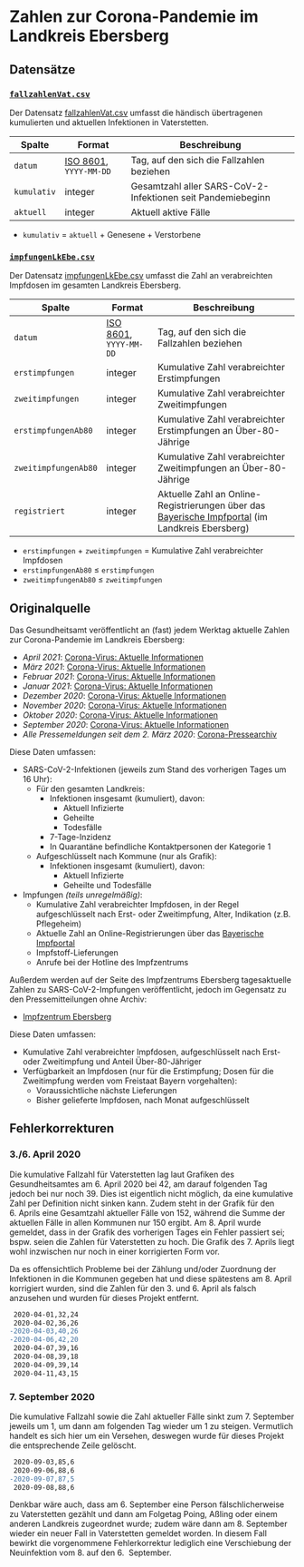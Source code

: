 # Zahlen zur Corona-Pandemie im Landkreis Ebersberg

## Datensätze

### [`fallzahlenVat.csv`](./fallzahlenVat.csv)

Der Datensatz [fallzahlenVat.csv](./fallzahlenVat.csv) umfasst die händisch übertragenen kumulierten und aktuellen Infektionen in Vaterstetten.

|Spalte|Format|Beschreibung
|-|-|-
|`datum`|[ISO 8601](https://de.wikipedia.org/wiki/ISO_8601), `YYYY-MM-DD`|Tag, auf den sich die Fallzahlen beziehen
|`kumulativ`|integer|Gesamtzahl aller SARS-CoV-2-Infektionen seit Pandemiebeginn
|`aktuell`|integer|Aktuell aktive Fälle

* `kumulativ` = `aktuell` + Genesene + Verstorbene


### [`impfungenLkEbe.csv`](./impfungenLkEbe.csv)
 
Der Datensatz [impfungenLkEbe.csv](./impfungenLkEbe.csv) umfasst die Zahl an verabreichten Impfdosen im gesamten Landkreis Ebersberg.

|Spalte|Format|Beschreibung
|-|-|-
|`datum`|[ISO 8601](https://de.wikipedia.org/wiki/ISO_8601), `YYYY-MM-DD`|Tag, auf den sich die Fallzahlen beziehen
|`erstimpfungen`|integer|Kumulative Zahl verabreichter Erstimpfungen
|`zweitimpfungen`|integer|Kumulative Zahl verabreichter Zweitimpfungen
|`erstimpfungenAb80`|integer|Kumulative Zahl verabreichter Erstimpfungen an Über-80-Jährige
|`zweitimpfungenAb80`|integer|Kumulative Zahl verabreichter Zweitimpfungen an Über-80-Jährige
|`registriert`|integer|Aktuelle Zahl an Online-Registrierungen über das [Bayerische Impfportal](https://impfzentren.bayern/) (im Landkreis Ebersberg)

* `erstimpfungen` + `zweitimpfungen` = Kumulative Zahl verabreichter Impfdosen
* `erstimpfungenAb80` ≤ `erstimpfungen`
* `zweitimpfungenAb80` ≤ `zweitimpfungen`


## Originalquelle

Das Gesundheitsamt veröffentlicht an (fast) jedem Werktag aktuelle Zahlen zur Corona-Pandemie im Landkreis Ebersberg:

* *April 2021*: [Corona-Virus: Aktuelle Informationen](https://lra-ebe.de/aktuelles/aktuelle-meldungen/corona-virus-aktuelle-pressemeldungen-0421/)
* *März 2021*: [Corona-Virus: Aktuelle Informationen](https://lra-ebe.de/aktuelles/aktuelle-meldungen/corona-virus-aktuelle-pressemeldungen-0321/)
* *Februar 2021*: [Corona-Virus: Aktuelle Informationen](https://lra-ebe.de/aktuelles/aktuelle-meldungen/corona-virus-aktuelle-pressemeldungen-0221/)
* *Januar 2021*: [Corona-Virus: Aktuelle Informationen](https://lra-ebe.de/aktuelles/aktuelle-meldungen/corona-virus-aktuelle-pressemeldungen-0121/)
* *Dezember 2020*: [Corona-Virus: Aktuelle Informationen](https://lra-ebe.de/aktuelles/aktuelle-meldungen/corona-virus-aktuelle-pressemeldungen-1220/)
* *November 2020*: [Corona-Virus: Aktuelle Informationen](https://lra-ebe.de/aktuelles/aktuelle-meldungen/corona-virus-aktuelle-pressemeldungen-1120/)
* *Oktober 2020*: [Corona-Virus: Aktuelle Informationen](https://lra-ebe.de/aktuelles/aktuelle-meldungen/corona-virus-aktuelle-pressemeldungen-1020/)
* *September 2020*: [Corona-Virus: Aktuelle Informationen](https://lra-ebe.de/aktuelles/aktuelle-meldungen/corona-virus-aktuelle-pressemeldungen-0920/)
* *Alle Pressemeldungen seit dem 2. März 2020*: [Corona-Pressearchiv](https://lra-ebe.de/aktuelles/informationen-zum-corona-virus/corona-pressearchiv/)

Diese Daten umfassen:

* SARS-CoV-2-Infektionen (jeweils zum Stand des vorherigen Tages um 16 Uhr):
  * Für den gesamten Landkreis:
    * Infektionen insgesamt (kumuliert), davon:
      * Aktuell Infizierte
      * Geheilte
      * Todesfälle
    * 7-Tage-Inzidenz
    * In Quarantäne befindliche Kontaktpersonen der Kategorie 1
  * Aufgeschlüsselt nach Kommune (nur als Grafik):
    * Infektionen insgesamt (kumuliert), davon:
      * Aktuell Infizierte
      * Geheilte und Todesfälle
* Impfungen *(teils unregelmäßig)*:
  * Kumulative Zahl verabreichter Impfdosen, in der Regel aufgeschlüsselt nach Erst- oder Zweitimpfung, Alter, Indikation (z.B. Pflegeheim)
  * Aktuelle Zahl an Online-Registrierungen über das [Bayerische Impfportal](https://impfzentren.bayern/)
  * Impfstoff-Lieferungen
  * Anrufe bei der Hotline des Impfzentrums

Außerdem werden auf der Seite des Impfzentrums Ebersberg tagesaktuelle Zahlen zu SARS-CoV-2-Impfungen veröffentlicht, jedoch im Gegensatz zu den Pressemitteilungen ohne Archiv:

* [Impfzentrum Ebersberg](https://lra-ebe.de/aktuelles/informationen-zum-corona-virus/impfzentrum/)

Diese Daten umfassen:

* Kumulative Zahl verabreichter Impfdosen, aufgeschlüsselt nach Erst- oder Zweitimpfung und Anteil Über-80-Jähriger
* Verfügbarkeit an Impfdosen (nur für die Erstimpfung; Dosen für die Zweitimpfung werden vom Freistaat Bayern vorgehalten):
  * Voraussichtliche nächste Lieferungen
  * Bisher gelieferte Impfdosen, nach Monat aufgeschlüsselt

## Fehlerkorrekturen

### 3./6. April 2020

Die kumulative Fallzahl für Vaterstetten lag laut Grafiken des Gesundheitsamtes am 6.&nbsp;April 2020 bei 42, am darauf folgenden Tag jedoch bei nur noch 39. Dies ist eigentlich nicht möglich, da eine kumulative Zahl per Definition nicht sinken kann. Zudem steht in der Grafik für den 6.&nbsp;Aprils eine Gesamtzahl aktueller Fälle von 152, während die Summe der aktuellen Fälle in allen Kommunen nur 150 ergibt. Am 8.&nbsp;April wurde gemeldet, dass in der Grafik des vorherigen Tages ein Fehler passiert sei; bspw. seien die Zahlen für Vaterstetten zu hoch. Die Grafik des 7.&nbsp;Aprils liegt wohl inzwischen nur noch in einer korrigierten Form vor.

Da es offensichtlich Probleme bei der Zählung und/oder Zuordnung der Infektionen in die Kommunen gegeben hat und diese spätestens am 8.&nbsp;April korrigiert wurden, sind die Zahlen für den 3. und 6.&nbsp;April als falsch anzusehen und wurden für dieses Projekt entfernt.

```diff
 2020-04-01,32,24
 2020-04-02,36,26
-2020-04-03,40,26
-2020-04-06,42,20
 2020-04-07,39,16
 2020-04-08,39,18
 2020-04-09,39,14
 2020-04-11,43,15
```

### 7. September 2020

Die kumulative Fallzahl sowie die Zahl aktueller Fälle sinkt zum 7.&nbsp;September jeweils um 1, um dann am folgenden Tag wieder um 1 zu steigen. Vermutlich handelt es sich hier um ein Versehen, deswegen wurde für dieses Projekt die entsprechende Zeile gelöscht.

```diff
 2020-09-03,85,6
 2020-09-06,88,6
-2020-09-07,87,5
 2020-09-08,88,6
```

Denkbar wäre auch, dass am 6.&nbsp;September eine Person fälschlicherweise zu Vaterstetten gezählt und dann am Folgetag Poing, Aßling oder einem anderen Landkreis zugeordnet wurde; zudem wäre dann am 8.&nbsp;September wieder ein neuer Fall in Vaterstetten gemeldet worden. In diesem Fall bewirkt die vorgenommene Fehlerkorrektur lediglich eine Verschiebung der Neuinfektion vom 8. auf den 6.&nbsp; September.
